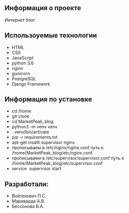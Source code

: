 ## Информация о проекте
Интернет блог

## Использоуемые технологии
- HTML
- CSS
- JavaScript
- python 3.6
- nginx
- gunicorn
- PostgreSQL
- Django Framework

## Информация по установке
- cd /home
- git clone
- cd MarketPeak_blog
- python3 -m venv venv
- . venv/bin/activate
- pip -r requirements.txt
- apt-get insatll supervisor nginx
- прописываем в /etc/nginx/nginx.conf путь к /home/MarketPeak_blog/etc/nginx.conf.
- прописываем в /etc/supervisor/supervisor.conf путь к /home/MarketPeak_blog/etc/supervisor.conf
- service  supervisor start

## Разработали:
- Войтехович П.С.
- Маркварде А.В.
- Бессонова В.А.
